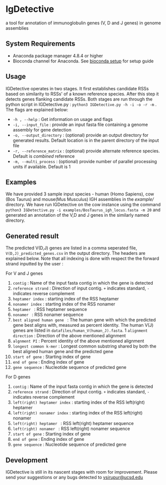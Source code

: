 # IgDetective
a tool for annotation of immunoglobulin genes (V, D and J genes) in genome assemblies

## System Requirements
* Anaconda package manager 4.8.4 or higher
* Bioconda channel for Anaconda. See [bioconda setup](https://bioconda.github.io/user/install.html#install-conda) for setup guide

## Usage

IGDetective operates in two stages. It first establishes candidate RSSs based on similarity to RSSs' of a known reference species. After this step it detects genes flanking candidate RSSs. Both stages are run through the python script in IGDetective.py :  `python3 IGDetective.py -h -i -o -r -m` . The flags are explained below:

* `-h , --help` : Get information on usage and flags
* `-i, --input_file` : provide an input fasta file containing a genome assembly for gene detection
* `-o, --output_directory` : (optional) provide an output directory for generated results. Default location is in the parent directory of the input file
* `-r, --reference_matrix` : (optional) provide alternate reference species. Default is *combined* reference
* `-m, --multi_process` : (optional) provide number of parallel processing units if available. Default is 1

## Examples

We have provided 3 sample input species - human (Homo Sapiens), cow (Bos Taurus) and mouse(Mus Musculus) IGH assemblies  in the *example/* directory. We have run IGDetective on the cow instance using the command `python3 IGDetective.py -i examples/BosTaurus_igh_locus.fasta -m 20` and generated an annotation of the V,D and J genes in the similarly named directory. 

## Generated result

The predicted V(D,J) genes are listed in a comma seperated file, `V(D,J)_predicted_genes.csv`  in the output directory. 
The headers are explained below. Note that all indexing is done with respect the the forward strand inputted by the user : 

For V and J genes
1. `contig` : Name of the input fasta contig in which the gene is detected
1. `reference strand` : Direction of input contig. `+` indicates standard, `-` indicates reverse complement
1. `heptamer index` : starting index of the RSS heptamer
1. `nonamer index` : starting index of the RSS nonamer
1. `heptamer ` :  RSS heptamer sequence
1. `nonamer ` :  RSS nonamer sequence
1. `best aligned human gene ` :  The human gene with which the predicted gene best aligns with, measured as percent identity. The human V(J) genes are listed in `datafiles/human_V(human_J).fasta`.
1 `alignment direction` : Direction of the above mentioned alignment
1. `algnment PI` : Percent identity of the above mentioned alignment
1. `longest common k-mer` : Longest common substring shared by both the best aligned human gene and the predicted gene
1. `start of gene` : Starting index of gene
1. `end of gene` : Ending index of gene
1. `gene sequence` : Nucleotide sequence of predicted gene

For D genes
1. `contig` : Name of the input fasta contig in which the gene is detected
1. `reference strand` : Direction of input contig. `+` indicates standard, `-` indicates reverse complement
1. `left(right) heptamer index` : starting index of the RSS left(right) heptamer
1. `left(right) nonamer index` : starting index of the RSS left(right) nonamer
1. `left(right) heptamer ` :  RSS left(right) heptamer sequence
1. `left(right) nonamer ` :  RSS left(right) nonamer sequence
1. `start of gene` : Starting index of gene
1. `end of gene` : Ending index of gene
1. `gene sequence` : Nucleotide sequence of predicted gene

## Development

IGDetective is still in its nascent stages with room for improvement. Please send your suggestions or any bugs detected to vsirupur@ucsd.edu
